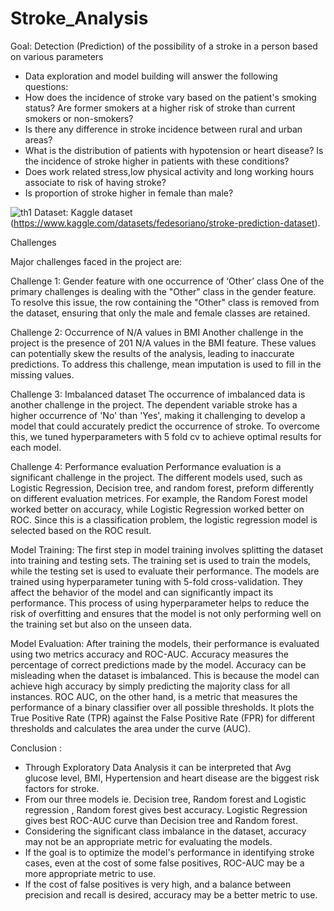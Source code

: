 # Stroke_Analysis
Goal: Detection (Prediction) of the possibility of a stroke in a person based on various parameters
- Data exploration and model building will answer the following questions: 
- How does the incidence of stroke vary based on the patient's smoking status? Are former smokers at a higher risk of stroke than current smokers or non-smokers?
- Is there any difference in stroke incidence between rural and urban areas?
- What is the distribution of patients with hypotension or heart disease? Is the incidence of stroke higher in patients with these conditions?
- Does work related stress,low physical activity and long working hours associate to risk of having stroke?
- Is proportion of stroke higher in female than male?


![th1](https://images.ctfassets.net/yixw23k2v6vo/3WpTUk6z52hVzvtTsPaWT/ef7c4d18a15e79f3d3533355ae380411/iStock-1168179082.jpg)
Dataset:
Kaggle dataset (https://www.kaggle.com/datasets/fedesoriano/stroke-prediction-dataset). 


Challenges 

Major challenges faced in the project are: 

Challenge 1: Gender feature with one occurrence of ‘Other’ class
One of the primary challenges is dealing with the "Other" class in the gender feature. To resolve this issue, the row containing the "Other" class is removed from the dataset, ensuring that only the male and female classes are retained.

Challenge 2: Occurrence of N/A values in BMI
Another challenge in the project is the presence of 201 N/A values in the BMI feature. These values can potentially skew the results of the analysis, leading to inaccurate predictions. To address this challenge, mean imputation is used to fill in the missing values.

Challenge 3: Imbalanced dataset
The occurrence of imbalanced data is another challenge in the project. The dependent variable stroke has a higher occurrence of 'No' than 'Yes', making it challenging to develop a model that could accurately predict the occurrence of stroke. To overcome this, we tuned hyperparameters with 5 fold cv to achieve optimal results for each model.

Challenge 4: Performance evaluation
Performance evaluation is a significant challenge in the project. The different models used, such as Logistic Regression, Decision tree, and random forest, preform differently on different evaluation metrices. For example, the Random Forest model worked better on accuracy, while Logistic Regression worked better on ROC. Since this is a classification problem, the logistic regression model is selected based on the ROC result.


Model Training:
The first step in model training involves splitting the dataset into training and testing sets. The training set is used to train the models, while the testing set is used to evaluate their performance. The models are trained using hyperparameter tuning with 5-fold cross-validation. They affect the behavior of the model and can significantly impact its performance. This process of using hyperparameter helps to reduce the risk of overfitting and ensures that the model is not only performing well on the training set but also on the unseen data.

Model Evaluation:
After training the models, their performance is evaluated using two metrics accuracy and ROC-AUC. Accuracy measures the percentage of correct predictions made by the model. Accuracy can be misleading when the dataset is imbalanced. This is because the model can achieve high accuracy by simply predicting the majority class for all instances. ROC AUC, on the other hand, is a metric that measures the performance of a binary classifier over all possible thresholds. It plots the True Positive Rate (TPR) against the False Positive Rate (FPR) for different thresholds and calculates the area under the curve (AUC).

Conclusion :
- Through Exploratory Data Analysis it can be interpreted that Avg glucose level, BMI, Hypertension and heart disease are the biggest risk factors for stroke.
- From our three models ie. Decision tree, Random forest and Logistic regression , Random forest gives best accuracy.
Logistic Regression gives best ROC-AUC curve than Decision tree and Random forest.
- Considering the significant class imbalance in the dataset, accuracy may not be an appropriate metric for evaluating the models. 
- If the goal is to optimize the model's performance in identifying stroke cases, even at the cost of some false positives, ROC-AUC may be a more appropriate metric to use. 
- If the cost of false positives is very high, and a balance between precision and recall is desired, accuracy may be a better metric to use.



